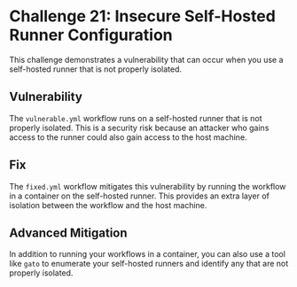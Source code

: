# Challenge 21: Insecure Self-Hosted Runner Configuration

This challenge demonstrates a vulnerability that can occur when you use a self-hosted runner that is not properly isolated.

## Vulnerability

The `vulnerable.yml` workflow runs on a self-hosted runner that is not properly isolated. This is a security risk because an attacker who gains access to the runner could also gain access to the host machine.

## Fix

The `fixed.yml` workflow mitigates this vulnerability by running the workflow in a container on the self-hosted runner. This provides an extra layer of isolation between the workflow and the host machine.

## Advanced Mitigation

In addition to running your workflows in a container, you can also use a tool like `gato` to enumerate your self-hosted runners and identify any that are not properly isolated.
